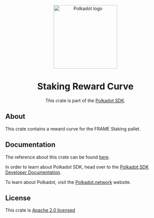 <div align="center">

<img
alt="Polkadot logo" width="200"
src="https://raw.githubusercontent.com/paritytech/polkadot-sdk/rzadp/readmes/docs/images/Polkadot_Logo_Horizontal_Pink_BlackOnWhite.png">

# Staking Reward Curve

This crate is part of the [Polkadot SDK](https://github.com/paritytech/polkadot-sdk/).

</div>

## About

This crate contains a reward curve for the FRAME Staking pallet.

## Documentation

The reference about this crate can be found [here](https://paritytech.github.io/polkadot-sdk/master/pallet_staking_reward_curve).

In order to learn about Polkadot SDK, head over to the [Polkadot SDK Developer Documentation](https://paritytech.github.io/polkadot-sdk/master/polkadot_sdk_docs/index.html).

To learn about Polkadot, visit the [Polkadot.network](https://polkadot.network/) website.

## License

This crate is [Apache 2.0 licensed](https://spdx.org/licenses/Apache-2.0.html)
